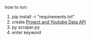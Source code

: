 how to run:
 1. pip install -r "requirements.txt"
 2. create [Project and Youtube Data API](https://console.developers.google.com/projectselector2/apis/dashboard)
 3. py scraper.py
 4. enter keyword